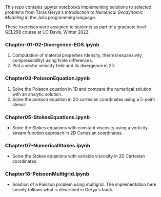 This repo contains jupyter notebooks implementing solutions to selected problems from Taras Gerya's *Introduction to Numerical Geodynamic Modeling* in the Julia programming language.

These exercises were assigned to students as part of a graduate level GEL298 course at UC Davis, Winter 2022.

### Chapter-01-02-Divergence-EOS.ipynb
1. Computation of material properties (density, thermal expansivity, compressibility) using finite differences.
2. Plot a vector velocity field and its divergence in 2D.

### Chapter03-PoissonEquation.ipynb     
1. Solve the Poisson equation in 1D and compare the numerical solution with an analytic solution.
2. Solve the poisson equation in 2D cartesian coordinates using a 5-point stencil.

### Chapter05-StokesEquations.ipynb 
- Solve the Stokes equations with constant viscosity using a vorticity-stream function approach in 2D Cartesian coordinates.

### Chapter07-NumericalStokes.ipynb
- Solve the Stokes equations with variable viscosity in 2D Cartesian coordinates.

### Chapter18-PoissonMultigrid.ipynb
- Solution of a Poisson problem using multigrid. The implementation here loosely follows what is described in Gerya's book.
